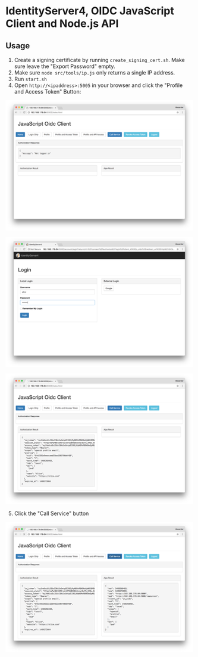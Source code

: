 # IdentityServer4, OIDC JavaScript Client and Node.js API

## Usage

1. Create a signing certificate by running `create_signing_cert.sh`. Make sure leave the "Export Password" empty.    
2. Make sure `node src/tools/ip.js` only returns a single IP address.
3. Run `start.sh`
4. Open `http://<ipaddress>:5005` in your browser and click the "Profile and Access Token" Button:

![](assets/1.png)

![](assets/2.png)

![](assets/3.png)

5. Click the "Call Service" button

![](assets/4.png)



